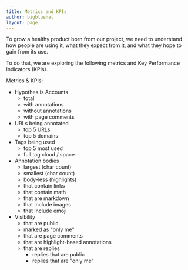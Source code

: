 ```yaml
---
title: Metrics and KPIs
author: bigbluehat
layout: page
---
```


To grow a healthy product born from our project, we need to understand how
people are using it, what they expect from it, and what they hope to gain from
its use.

To do that, we are exploring the following metrics and Key Performance
Indicators (KPIs).

Metrics & KPIs:

* Hypothes.is Accounts
  * total
  * with annotations
  * without annotations
  * with page comments
* URLs being annotated
  * top 5 URLs
  * top 5 domains
* Tags being used
  * top 5 most used
  * full tag cloud / space
* Annotation bodies
  * largest (char count)
  * smallest (char count)
  * body-less (highlights)
  * that contain links
  * that contain math
  * that are markdown
  * that include images
  * that include emoji
* Visibility
  * that are public
  * marked as "only me"
  * that are page comments
  * that are highlight-based annotations
  * that are replies
    * replies that are public
    * replies that are "only me"

